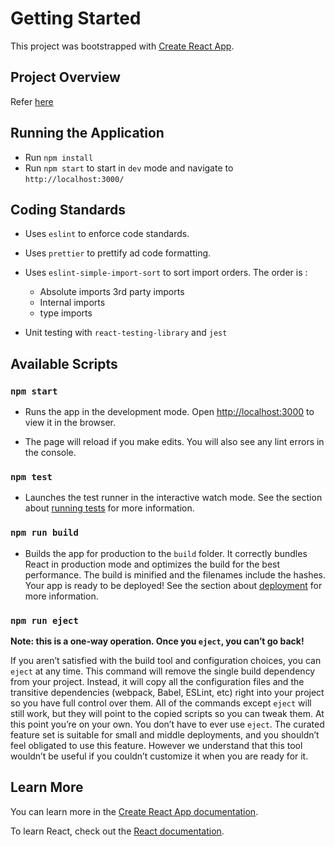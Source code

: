 # Getting Started

This project was bootstrapped with [Create React App](https://github.com/facebook/create-react-app).

## Project Overview

Refer [here](https://github.com/vijayprwyd/chess-game/blob/main/Project%20Overview.md)

## Running the Application

* Run `npm install`
* Run `npm start` to start in `dev` mode and navigate to `http://localhost:3000/`

## Coding Standards

* Uses `eslint` to enforce code standards.

* Uses `prettier` to prettify ad code formatting.

* Uses `eslint-simple-import-sort` to sort import orders. The order is :

  * Absolute imports 3rd party imports
  * Internal imports
  * type imports

* Unit testing with `react-testing-library` and `jest`


## Available Scripts

### `npm start`

* Runs the app in the development mode. Open [http://localhost:3000](http://localhost:3000) to view it in the browser.

* The page will reload if you make edits. You will also see any lint errors in the console.

### `npm test`

* Launches the test runner in the interactive watch mode. See the section about [running tests](https://facebook.github.io/create-react-app/docs/running-tests) for more information.

### `npm run build`

* Builds the app for production to the `build` folder. It correctly bundles React in production mode and optimizes the build for the best performance. The build is minified and the filenames include the hashes.
  Your app is ready to be deployed! See the section about [deployment](https://facebook.github.io/create-react-app/docs/deployment) for more information.

### `npm run eject`

**Note: this is a one-way operation. Once you `eject`, you can’t go back!**

If you aren’t satisfied with the build tool and configuration choices, you can `eject` at any time. This command will remove the single build dependency from your project. Instead, it will copy all the configuration files and the transitive dependencies (webpack, Babel, ESLint, etc) right into your project so you have full control over them. All of the commands except `eject` will still work, but they will point to the copied scripts so you can tweak them. At this point you’re on your own. You don’t have to ever use `eject`. The curated feature set is suitable for small and middle deployments, and you shouldn’t feel obligated to use this feature. However we understand that this tool wouldn’t be useful if you couldn’t customize it when you are ready for it.

## Learn More

You can learn more in the [Create React App documentation](https://facebook.github.io/create-react-app/docs/getting-started).

To learn React, check out the [React documentation](https://reactjs.org/).
